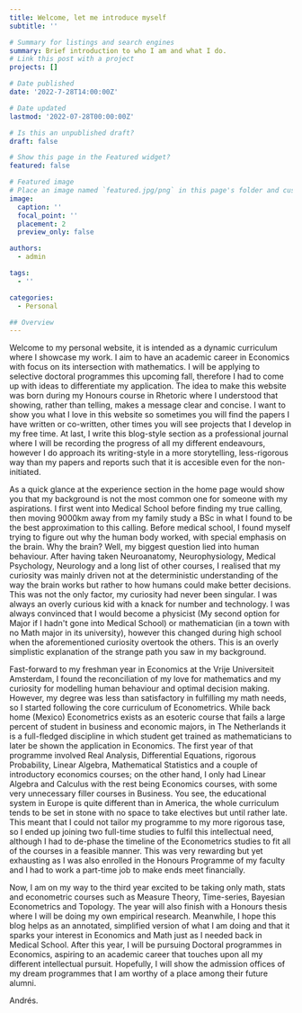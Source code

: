 ```yaml
---
title: Welcome, let me introduce myself
subtitle: ''

# Summary for listings and search engines
summary: Brief introduction to who I am and what I do.
# Link this post with a project
projects: []

# Date published
date: '2022-7-28T14:00:00Z'

# Date updated
lastmod: '2022-07-28T00:00:00Z'

# Is this an unpublished draft?
draft: false

# Show this page in the Featured widget?
featured: false

# Featured image
# Place an image named `featured.jpg/png` in this page's folder and customize its options here.
image:
  caption: ''
  focal_point: ''
  placement: 2
  preview_only: false

authors:
  - admin

tags:
  - ''

categories:
  - Personal

## Overview
---
```

Welcome to my personal website, it is intended as a dynamic curriculum where I showcase my work. I aim to have an academic career in Economics with focus on its intersection with mathematics. I will be applying to selective doctoral programmes this upcoming fall, therefore I had to come up with ideas to differentiate my application. The idea to make this website was born during my Honours course in Rhetoric where I understood that showing, rather than telling, makes a message clear and concise. I want to show you what I love in this website so sometimes you will find the papers I have written or co-written, other times you will see projects that I develop in my free time. At last, I write this blog-style section as a professional journal where I will be recording the progress of all my different endeavours, however I do approach its writing-style in a more storytelling, less-rigorous way than my papers and reports such that it is accesible even for the non-initiated.

As a quick glance at the experience section in the home page would show you that my background is not the most common one for someone with my aspirations. I first went into Medical School before finding my true calling, then moving 9000km away from my family study a BSc in what I found to be the best approximation to this calling. Before medical school, I found myself trying to figure out why the human body worked, with special emphasis on the brain. Why the brain? Well, my biggest question lied into human behaviour. After having taken Neuroanatomy, Neurophysiology, Medical Psychology, Neurology and a long list of other courses, I realised that my curiosity was mainly driven not at the deterministic understanding of the way the brain works but rather to how humans could make better decisions. This was not the only factor, my curiosity had never been singular. I was always an overly curious kid with a knack for number and technology. I was always convinced that I would become a physicist (My second option for Major if I hadn't gone into Medical School) or mathematician (in a town with no Math major in its university), however this changed during high school when the aforementioned curiosity overtook the others. This is an overly simplistic explanation of the strange path you saw in my background.

Fast-forward to my freshman year in Economics at the Vrije Universiteit Amsterdam, I found the reconciliation of my love for mathematics and my curiosity for modelling human behaviour and optimal decision making. However, my degree was less than satisfactory in fulfilling my math needs, so I started following the core curriculum of Econometrics. While back home (Mexico) Econometrics exists as an esoteric course that fails a large percent of student in business and economic majors, in The Netherlands it is a full-fledged discipline in which student get trained as mathematicians to later be shown the application in Economics. The first year of that programme involved Real Analysis, Differential Equations, rigorous Probability, Linear Algebra, Mathematical Statistics and a couple of introductory economics courses; on the other hand, I only had Linear Algebra and Calculus with the rest being Economics courses, with some very unnecessary filler courses in Business. You see, the educational system in Europe is quite different than in America, the whole curriculum tends to be set in stone with no space to take electives but until rather late. This meant that I could not tailor my programme to my more rigorous tase, so I ended up joining two full-time studies to fulfil this intellectual need, although I had to de-phase the timeline of the Econometrics studies to fit all of the courses in a feasible manner. This was very rewarding but yet exhausting as I was also enrolled in the Honours Programme of my faculty and I had to work a part-time job to make ends meet financially.

Now, I am on my way to the third year excited to be taking only math, stats and econometric courses such as Measure Theory, Time-series, Bayesian Econometrics and Topology. The year will also finish with a Honours thesis where I will be doing my own empirical research. Meanwhile, I hope this blog helps as an annotated, simplified version of what I am doing and that it sparks your interest in Economics and Math just as I needed back in Medical School. After this year, I will be pursuing Doctoral programmes in Economics, aspiring to an academic career that touches upon all my different intellectual pursuit. Hopefully, I will show the admission offices of my dream programmes that I am worthy of a place among their future alumni.

Andrés.
